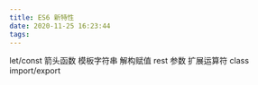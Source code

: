 ```yaml
---
title: ES6 新特性
date: 2020-11-25 16:23:44
tags:
---
```

let/const
箭头函数
模板字符串
解构赋值
rest 参数
扩展运算符
class
import/export
